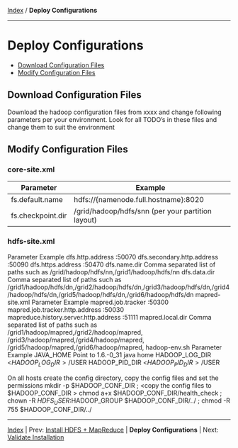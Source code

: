 [Index](./index.md) / **Deploy Configurations**

------

Deploy Configurations
==========

* [Download Configuration Files](#download-configuration-files)
* [Modify Configuration Files](#modify-configuration-files)

Download Configuration Files
-----

Download the hadoop configuration files from xxxx and change following parameters per your environment.
Look for all TODO’s in these files and change them to suit the environment 


Modify Configuration Files
-----

### core-site.xml

| Parameter          | Example                                              |
|--------------------|------------------------------------------------------|
| fs.default.name    | hdfs://{namenode.full.hostname}:8020                 |
| fs.checkpoint.dir  | /grid/hadoop/hdfs/snn (per your partition layout)    |

### hdfs-site.xml
Parameter	Example
dfs.http.address	<namenode full hostname>:50070
dfs.secondary.http.address	<secondary name node full host name>:50090
dfs.https.address	<namenode full hostname>:50470
dfs.name.dir	Comma separated list of paths such as
/grid/hadoop/hdfs/nn,/grid1/hadoop/hdfs/nn
dfs.data.dir	Comma separated list of paths such as
/grid1/hadoop/hdfs/dn,/grid2/hadoop/hdfs/dn,/grid3/hadoop/hdfs/dn,/grid4/hadoop/hdfs/dn,/grid5/hadoop/hdfs/dn,/grid6/hadoop/hdfs/dn
mapred-site.xml
Parameter	Example
mapred.job.tracker	<job tracker full hostname>:50300
mapred.job.tracker.http.address	<job tracker full host name>:50030
mapreduce.history.server.http.address	<job tracker full host name>:51111
mapred.local.dir	Comma separated list of paths such as
/grid1/hadoop/mapred,/grid2/hadoop/mapred, /grid3/hadoop/mapred,/grid4/hadoop/mapred, /grid5/hadoop/mapred,/grid6/hadoop/mapred,
hadoop-env.sh
Parameter	Example
JAVA_HOME	Point to 1.6.-0_31 java home
HADOOP_LOG_DIR	<$HADOOP_LOG_DIR>/$USER
HADOOP_PID_DIR	<$HADOOP_PID_DIR>/$USER

On all hosts create the config directory, copy the config files and set the permissions
   mkdir -p $HADOOP_CONF_DIR ;
   <copy the config files to $HADOOP_CONF_DIR > 
   chmod a+x $HADOOP_CONF_DIR/health_check ;
   chown -R $HDFS_USER:$HADOOP_GROUP $HADOOP_CONF_DIR/../  ;
   chmod -R 755 $HADOOP_CONF_DIR/../



------

[Index](./index.md)
|
Prev: [Install HDFS + MapReduce](./install-hdfs-mapreduce.md)
|
**Deploy Configurations**
|
Next: [Validate Installation](./validate-installation.md)